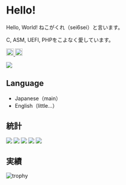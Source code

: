 # Hello!
Hello, World! ねこがくれ（sei6sei）と言います。

C, ASM, UEFI, PHPをこよなく愛しています。

<p align="left">
  <a href="https://github.com/nekogakure">
    <img height="20" src="https://komarev.com/ghpvc/?username=nekogakure" />
  </a>
  <a href="https://github.com/nekogakure">
    <img height="20" src="https://img.shields.io/github/followers/nekogakure?label=follower&logo=github&style=flat" />
  </a>
</p>

![](https://skillicons.dev/icons?i=html,css,js,typescript,cpp,php)

## Language
- Japanese（main）
- English（little...）

## 統計
![](http://github-profile-summary-cards.vercel.app/api/cards/profile-details?username=nekogakure&theme=solarized_dark)
![](http://github-profile-summary-cards.vercel.app/api/cards/repos-per-language?username=nekogakure&theme=solarized_dark)
![](http://github-profile-summary-cards.vercel.app/api/cards/most-commit-language?username=nekogakure&theme=solarized_dark)
![](http://github-profile-summary-cards.vercel.app/api/cards/stats?username=nekogakure&theme=solarized_dark)
![](http://github-profile-summary-cards.vercel.app/api/cards/productive-time?username=nekogakure&theme=solarized_dark&utcOffset=9)

## 実績
![trophy](https://github-profile-trophy.vercel.app/?username=nekogakure&theme=tokyonight)

